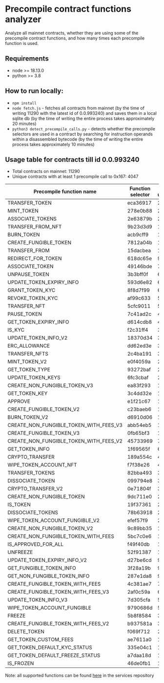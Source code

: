 # Precompile contract functions analyzer

Analyze all mainnet contracts, whether they are using some of the precompile contract functions, and how many times each precompile function is used.

## Requirements
- node >= 18.13.0
- python >= 3.8

## How to run locally:
- `npm install`
- `node fetch.js` - fetches all contracts from mainnet (by the time of writing 11290 with the latest id of 0.0.993240) and saves them in a local sqlite db (by the time of writing the entire process takes approximately 20 minutes)
- `python3 detect_precompile_calls.py` - detects whether the precompile selectors are used in a contract by searching for instruction operands within a disassembled bytecode (by the time of writing the entire process takes approximately 10 minutes)

## Usage table for contracts till id 0.0.993240

- Total contracts on mainnet: 11290
- Unique contracts with at least 1 precompile call to 0x167: 4047

| Precompile function name               | Function selector | Total usage |
|----------------------------------------|-------------------|-------------|
| TRANSFER_TOKEN                         | eca36917          | 2640        |
| MINT_TOKEN                             | 278e0b88          | 2225        |
| ASSOCIATE_TOKENS                       | 2e63879b          | 2087        |
| TRANSFER_FROM_NFT                      | 9b23d3d9          | 1797        |
| BURN_TOKEN                             | acb9cff9          | 1758        |
| CREATE_FUNGIBLE_TOKEN                  | 7812a04b          | 1643        |
| TRANSFER_FROM                          | 15dacbea          | 1583        |
| REDIRECT_FOR_TOKEN                     | 618dc65e          | 916         |
| ASSOCIATE_TOKEN                        | 49146bde          | 701         |
| UNPAUSE_TOKEN                          | 3b3bff0f          | 664         |
| UPDATE_TOKEN_EXPIRY_INFO               | 593d6e82          | 632         |
| GRANT_TOKEN_KYC                        | 8f8d7f99          | 600         |
| REVOKE_TOKEN_KYC                       | af99c633          | 583         |
| TRANSFER_NFT                           | 5cfc9011          | 525         |
| PAUSE_TOKEN                            | 7c41ad2c          | 488         |
| GET_TOKEN_EXPIRY_INFO                  | d614cdb8          | 408         |
| IS_KYC                                 | f2c31ff4          | 384         |
| UPDATE_TOKEN_INFO_V2                   | 18370d34          | 354         |
| ERC_ALLOWANCE                          | dd62ed3e          | 325         |
| TRANSFER_NFTS                          | 2c4ba191          | 305         |
| MINT_TOKEN_V2                          | e0f4059a          | 209         |
| GET_TOKEN_TYPE                         | 93272baf          | 206         |
| UPDATE_TOKEN_KEYS                      | 6fc3cbaf          | 205         |
| CREATE_NON_FUNGIBLE_TOKEN_V3           | ea83f293          | 180         |
| GET_TOKEN_KEY                          | 3c4dd32e          | 165         |
| APPROVE                                | e1f21c67          | 165         |
| CREATE_FUNGIBLE_TOKEN_V2               | c23baeb6          | 111         |
| BURN_TOKEN_V2                          | d6910d06          | 111         |
| CREATE_NON_FUNGIBLE_TOKEN_WITH_FEES_V3 | abb54eb5          | 103         |
| CREATE_FUNGIBLE_TOKEN_V3               | 0fb65bf3          | 101         |
| CREATE_NON_FUNGIBLE_TOKEN_WITH_FEES_V2 | 45733969          | 78          |
| GET_TOKEN_INFO                         | 1f69565f          | 64          |
| CRYPTO_TRANSFER                        | 189a554c          | 42          |
| WIPE_TOKEN_ACCOUNT_NFT                 | f7f38e26          | 40          |
| TRANSFER_TOKENS                        | 82bba493          | 33          |
| DISSOCIATE_TOKEN                       | 099794e8          | 32          |
| CRYPTO_TRANSFER_V2                     | 0e71804f          | 30          |
| CREATE_NON_FUNGIBLE_TOKEN              | 9dc711e0          | 29          |
| IS_TOKEN                               | 19f37361          | 28          |
| DISSOCIATE_TOKENS                      | 78b63918          | 27          |
| WIPE_TOKEN_ACCOUNT_FUNGIBLE_V2         | efef57f9          | 23          |
| CREATE_NON_FUNGIBLE_TOKEN_V2           | 9c89bb35          | 19          |
| CREATE_NON_FUNGIBLE_TOKEN_WITH_FEES    | 5bc7c0e6          | 17          |
| IS_APPROVED_FOR_ALL                    | f49f40db          | 15          |
| UNFREEZE                               | 52f91387          | 11          |
| UPDATE_TOKEN_EXPIRY_INFO_V2            | d27be6cd          | 9           |
| GET_FUNGIBLE_TOKEN_INFO                | 3f28a19b          | 9           |
| GET_NON_FUNGIBLE_TOKEN_INFO            | 287e1da8          | 9           |
| CREATE_FUNGIBLE_TOKEN_WITH_FEES        | 4c381ae7          | 7           |
| CREATE_FUNGIBLE_TOKEN_WITH_FEES_V3     | 2af0c59a          | 6           |
| UPDATE_TOKEN_INFO_V3                   | 7d305cfa          | 5           |
| WIPE_TOKEN_ACCOUNT_FUNGIBLE            | 9790686d          | 5           |
| FREEZE                                 | 5b8f8584          | 3           |
| CREATE_FUNGIBLE_TOKEN_WITH_FEES_V2     | b937581a          | 3           |
| DELETE_TOKEN                           | f069f712          | 2           |
| GET_TOKEN_CUSTOM_FEES                  | ae7611a0          | 1           |
| GET_TOKEN_DEFAULT_KYC_STATUS           | 335e04c1          | 1           |
| GET_TOKEN_DEFAULT_FREEZE_STATUS        | a7daa18d          | 1           |
| IS_FROZEN                              | 46de0fb1          | 1           |

Note: all supported functions can be found [here](https://github.com/hashgraph/hedera-services/blob/develop/hedera-node/hedera-smart-contract-service-impl/src/main/java/com/hedera/node/app/service/contract/impl/exec/systemcontracts/hts/AbiConstants.java) in the services repository
